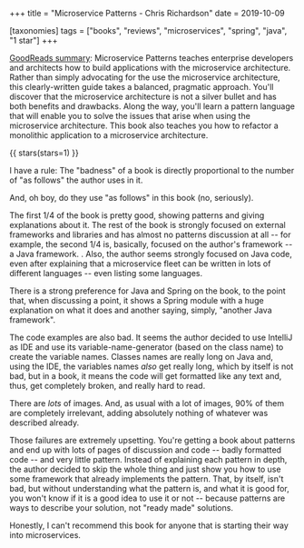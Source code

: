 +++
title = "Microservice Patterns - Chris Richardson"
date = 2019-10-09

[taxonomies]
tags = ["books", "reviews", "microservices", "spring", "java", "1 star"]
+++

[GoodReads summary](https://www.goodreads.com/book/show/34372564-microservice-patterns):
Microservice Patterns teaches enterprise developers and architects how to
build applications with the microservice architecture. Rather than simply
advocating for the use the microservice architecture, this clearly-written
guide takes a balanced, pragmatic approach. You'll discover that the
microservice architecture is not a silver bullet and has both benefits and
drawbacks. Along the way, you'll learn a pattern language that will enable you
to solve the issues that arise when using the microservice architecture. This
book also teaches you how to refactor a monolithic application to a
microservice architecture.

<!-- more -->

{{ stars(stars=1) }}

I have a rule: The "badness" of a book is directly proportional to the number
of "as follows" the author uses in it.

And, oh boy, do they use "as follows" in this book (no, seriously).

The first 1/4 of the book is pretty good, showing patterns and giving
explanations about it. The rest of the book is strongly focused on external
frameworks and libraries and has almost no patterns discussion at all -- for
example, the second 1/4 is, basically, focused on the author's framework -- a
Java framework. . Also, the author seems strongly focused on Java code, even
after explaining that a microservice fleet can be written in lots of different
languages -- even listing some languages.

There is a strong preference for Java and Spring on the book, to the point
that, when discussing a point, it shows a Spring module with a huge
explanation on what it does and another saying, simply, "another Java
framework".

The code examples are also bad. It seems the author decided to use IntelliJ as
IDE and use its variable-name-generator (based on the class name) to create
the variable names. Classes names are really long on Java and, using the IDE,
the variables names <i>also</i> get really long, which by itself is not bad,
but in a book, it means the code will get formatted like any text and, thus,
get completely broken, and really hard to read.

There are <i>lots</i> of images. And, as usual with a lot of images, 90% of
them are completely irrelevant, adding absolutely nothing of whatever was
described already.

Those failures are extremely upsetting. You're getting a book about patterns
and end up with lots of pages of discussion and code -- badly formatted code
-- and very little pattern. Instead of explaining each pattern in depth, the
author decided to skip the whole thing and just show you how to use some
framework that already implements the pattern. That, by itself, isn't bad, but
without understanding what the pattern is, and what it is good for, you won't
know if it is a good idea to use it or not -- because patterns are ways to
describe your solution, not "ready made" solutions.

Honestly, I can't recommend this book for anyone that is starting their way
into microservices.
